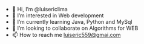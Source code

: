 - 👋 Hi, I’m @luisericlima
- 👀 I’m interested in Web development
- 🌱 I’m currently learning Java, Python and MySql
- 💞️ I’m looking to collaborate on Algorithms for WEB
- 📫 How to reach me luiseric559@gmai.com
  
